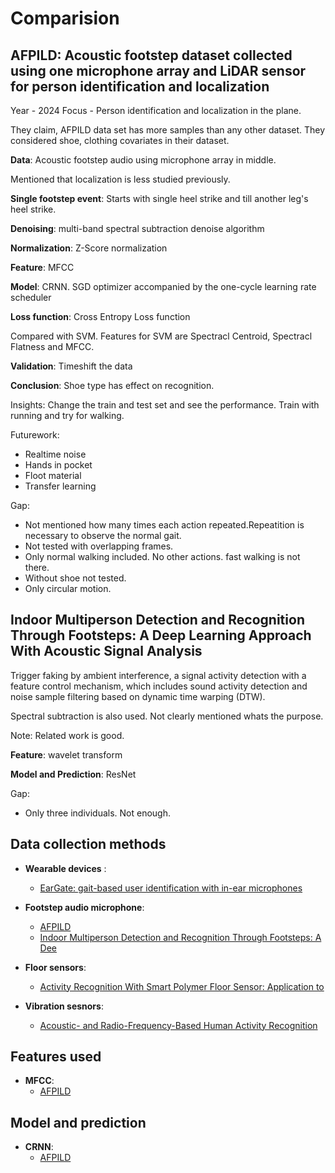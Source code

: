 # Comparision

## AFPILD: Acoustic footstep dataset collected using one microphone array and LiDAR sensor for person identification and localization

Year - 2024
Focus - Person identification and localization in the plane.

They claim, AFPILD data set has more samples than any other dataset. They considered shoe, clothing covariates in their dataset.

**Data**: Acoustic footstep audio using microphone array in middle. 

Mentioned that localization is less studied previously.

**Single footstep event**: Starts with single heel strike and till another leg's heel strike.

**Denoising**: multi-band spectral subtraction denoise algorithm

**Normalization**: Z-Score normalization

**Feature**: MFCC

**Model**: CRNN. SGD optimizer accompanied by the one-cycle learning rate scheduler

**Loss function**: Cross Entropy Loss function

Compared with SVM. Features for SVM are Spectracl Centroid, Spectracl Flatness and MFCC.

**Validation**: Timeshift the data

**Conclusion**: Shoe type has effect on recognition.


Insights: Change the train and test set and see the performance. Train with running and try for walking.

Futurework:
- Realtime noise
- Hands in pocket
- Floot material
- Transfer learning


Gap:
- Not mentioned how many times each action repeated.Repeatition is necessary to observe the normal gait.
- Not tested with overlapping frames.
- Only normal walking included. No other actions. fast walking is not there.
- Without shoe not tested.
- Only circular motion.




## Indoor Multiperson Detection and Recognition Through Footsteps: A Deep Learning Approach With Acoustic Signal Analysis

Trigger faking by ambient interference, a signal activity detection with a feature control
mechanism, which includes sound activity detection and noise sample filtering based on dynamic time warping (DTW).

Spectral subtraction is also used. Not clearly mentioned whats the purpose.

Note: Related work is good.

**Feature**: wavelet transform

**Model and Prediction**: ResNet

Gap:
- Only three individuals. Not enough.




## Data collection methods
- **Wearable devices** : 
    - [EarGate: gait-based user identification with in-ear microphones](https://dl.acm.org/doi/10.1145/3447993.3483240)
- **Footstep audio microphone**:
    - [AFPILD](https://pdf.sciencedirectassets.com/272144/1-s2.0-S1566253523X00128/1-s2.0-S1566253523004979/main.pdf?X-Amz-Security-Token=IQoJb3JpZ2luX2VjEFwaCXVzLWVhc3QtMSJGMEQCIH7xXskLbwcmYDtTwHq7PnorO2OWWciS3w9phLq0y06YAiAQj%2BUXzDKGk3BhFae%2Fv%2B2DqP%2Fzrl9CNfZalVL%2BPFC19CqzBQgVEAUaDDA1OTAwMzU0Njg2NSIMp4iJUfNpwoNMgIY3KpAFQ%2BOKKgl7TOQ%2BVwmHJ12zPNCDfKCsTcTUwqxp0FGtUtyuNu3CQX6Smsluf2tSumWb3K8traeg5%2BEDbPPhCqiENEU0YhENclDCOAxjmYmM8YqGNi9XlYo0t5Yl4dLLayyGQp1ExwO%2F22%2FP1IBa9Hga3TS%2Br1p1nCNei5MAmDmasfH0wriHLRE7zK0cyXzgyDYCq4DWmHIzTkw4pXdiF7d1xRf7Gz%2BzOJCpkG2rnHnFw7jfvMw79ZUaqFAb2caY1kImz2o7hVDnp7VOvNAjRvK9WTrviEtZrDDcnjboLlFllTvQlFDnjPjuZJGqvWcDR%2BMO41JEatJLG6ouNONS8aWHpJkmib%2FmJB5KZZcmzrT3Zm1HOtUAzL2Dg1j0t1wojikS5e0tJtHUhLLJ%2BhQqAh7jbwaCds0MfE2Yq%2BCayS8wLry8d6IgoOxk2kwPhxA1n6LR8qMM8nmJszC1wspZgUSoSBsfvUr8RQvV%2BZK3gVU0a6effGmA814by7zECfgqzaVWPEzbJDNrJPzYRPvzCrPiHZVmpFri%2BI7NRc2tFALHegaPNkWuINgR2fRAxNGTKSwiSAsPJNcCRmgfijsirj%2FI3EN4n1n%2F2VnggWT5E4Qkbqj%2BF6gbXTGUsZu9pA8EjSTeZ0lJtIv5BzNCQspRp96VJTV3GSPnxJ06npAkX%2FDztbjkz%2FR9neBEowg%2BGivQh%2BdcQXxNzHgeB41o%2FNN0uPssNkepA4b6H4euxqUyyxj5yDZZ7KvifvFEoBDN3W1XNR6VTA6y6MekXF%2F7uUkGtOAY7YVI7IQZ5p0u%2BIcwkOXov66ARYHCiwVbcNIjgzb9QGo0RsS1bertJOjgT3zhrcKrHr4ZDz6GfxUwkfrOLHjYCMMwkLr6swY6sgEC0hwzGUAzdhL2Q4j6D6BtSA7JC%2FABH0%2B14n0ADG%2FutB6PefnwmFcJuhCcQyoM8j77sluMjYyPfPHPeA4k3t3hwv3l1ijhM%2FobySwz2zyU%2FUu%2F3U3xydE%2BcsBC%2BIr1bgY5BNgv7t7mgCsDDeGez2snPi%2B1dMIs0Pxv8nneFdVCRHhb6fTJdonuBhGcrstV5ebRO0jjmZTwgaShC6e9TMAnbWWAjsjp3vW%2BeW051sLSqHQy&X-Amz-Algorithm=AWS4-HMAC-SHA256&X-Amz-Date=20240628T114241Z&X-Amz-SignedHeaders=host&X-Amz-Expires=300&X-Amz-Credential=ASIAQ3PHCVTY7PLZ6PRP%2F20240628%2Fus-east-1%2Fs3%2Faws4_request&X-Amz-Signature=c0c043bfba4039e467d9d4564c9778cf1df5e0579af2be001fbb4e39b028fd75&hash=1c08d8a55e7575db5c69db6855bf04c7b4b351ad9b02d1b1e1ba91a4b624e250&host=68042c943591013ac2b2430a89b270f6af2c76d8dfd086a07176afe7c76c2c61&pii=S1566253523004979&tid=spdf-b770db24-fce4-4db1-9e8e-3b750e7c2446&sid=1228257f4d193141946942135db589c095a8gxrqb&type=client&tsoh=d3d3LnNjaWVuY2VkaXJlY3QuY29t&ua=020157560602580e5053&rr=89ad6a322bb95d74&cc=de)
    - [Indoor Multiperson Detection and Recognition Through Footsteps: A Dee](https://ieeexplore.ieee.org/stamp/stamp.jsp?tp=&arnumber=10522611&tag=1)
- **Floor sensors**:
    - [Activity Recognition With Smart Polymer Floor Sensor: Application to ](https://ieeexplore.ieee.org/stamp/stamp.jsp?tp=&arnumber=7452556)

- **Vibration sesnors**:
    - [Acoustic- and Radio-Frequency-Based Human Activity Recognition](https://www.mdpi.com/1424-8220/22/9/3125)


## Features used
- **MFCC**:
    - [AFPILD](https://pdf.sciencedirectassets.com/272144/1-s2.0-S1566253523X00128/1-s2.0-S1566253523004979/main.pdf?X-Amz-Security-Token=IQoJb3JpZ2luX2VjEFwaCXVzLWVhc3QtMSJGMEQCIH7xXskLbwcmYDtTwHq7PnorO2OWWciS3w9phLq0y06YAiAQj%2BUXzDKGk3BhFae%2Fv%2B2DqP%2Fzrl9CNfZalVL%2BPFC19CqzBQgVEAUaDDA1OTAwMzU0Njg2NSIMp4iJUfNpwoNMgIY3KpAFQ%2BOKKgl7TOQ%2BVwmHJ12zPNCDfKCsTcTUwqxp0FGtUtyuNu3CQX6Smsluf2tSumWb3K8traeg5%2BEDbPPhCqiENEU0YhENclDCOAxjmYmM8YqGNi9XlYo0t5Yl4dLLayyGQp1ExwO%2F22%2FP1IBa9Hga3TS%2Br1p1nCNei5MAmDmasfH0wriHLRE7zK0cyXzgyDYCq4DWmHIzTkw4pXdiF7d1xRf7Gz%2BzOJCpkG2rnHnFw7jfvMw79ZUaqFAb2caY1kImz2o7hVDnp7VOvNAjRvK9WTrviEtZrDDcnjboLlFllTvQlFDnjPjuZJGqvWcDR%2BMO41JEatJLG6ouNONS8aWHpJkmib%2FmJB5KZZcmzrT3Zm1HOtUAzL2Dg1j0t1wojikS5e0tJtHUhLLJ%2BhQqAh7jbwaCds0MfE2Yq%2BCayS8wLry8d6IgoOxk2kwPhxA1n6LR8qMM8nmJszC1wspZgUSoSBsfvUr8RQvV%2BZK3gVU0a6effGmA814by7zECfgqzaVWPEzbJDNrJPzYRPvzCrPiHZVmpFri%2BI7NRc2tFALHegaPNkWuINgR2fRAxNGTKSwiSAsPJNcCRmgfijsirj%2FI3EN4n1n%2F2VnggWT5E4Qkbqj%2BF6gbXTGUsZu9pA8EjSTeZ0lJtIv5BzNCQspRp96VJTV3GSPnxJ06npAkX%2FDztbjkz%2FR9neBEowg%2BGivQh%2BdcQXxNzHgeB41o%2FNN0uPssNkepA4b6H4euxqUyyxj5yDZZ7KvifvFEoBDN3W1XNR6VTA6y6MekXF%2F7uUkGtOAY7YVI7IQZ5p0u%2BIcwkOXov66ARYHCiwVbcNIjgzb9QGo0RsS1bertJOjgT3zhrcKrHr4ZDz6GfxUwkfrOLHjYCMMwkLr6swY6sgEC0hwzGUAzdhL2Q4j6D6BtSA7JC%2FABH0%2B14n0ADG%2FutB6PefnwmFcJuhCcQyoM8j77sluMjYyPfPHPeA4k3t3hwv3l1ijhM%2FobySwz2zyU%2FUu%2F3U3xydE%2BcsBC%2BIr1bgY5BNgv7t7mgCsDDeGez2snPi%2B1dMIs0Pxv8nneFdVCRHhb6fTJdonuBhGcrstV5ebRO0jjmZTwgaShC6e9TMAnbWWAjsjp3vW%2BeW051sLSqHQy&X-Amz-Algorithm=AWS4-HMAC-SHA256&X-Amz-Date=20240628T114241Z&X-Amz-SignedHeaders=host&X-Amz-Expires=300&X-Amz-Credential=ASIAQ3PHCVTY7PLZ6PRP%2F20240628%2Fus-east-1%2Fs3%2Faws4_request&X-Amz-Signature=c0c043bfba4039e467d9d4564c9778cf1df5e0579af2be001fbb4e39b028fd75&hash=1c08d8a55e7575db5c69db6855bf04c7b4b351ad9b02d1b1e1ba91a4b624e250&host=68042c943591013ac2b2430a89b270f6af2c76d8dfd086a07176afe7c76c2c61&pii=S1566253523004979&tid=spdf-b770db24-fce4-4db1-9e8e-3b750e7c2446&sid=1228257f4d193141946942135db589c095a8gxrqb&type=client&tsoh=d3d3LnNjaWVuY2VkaXJlY3QuY29t&ua=020157560602580e5053&rr=89ad6a322bb95d74&cc=de)


## Model and prediction
- **CRNN**:
    - [AFPILD](https://pdf.sciencedirectassets.com/272144/1-s2.0-S1566253523X00128/1-s2.0-S1566253523004979/main.pdf?X-Amz-Security-Token=IQoJb3JpZ2luX2VjEFwaCXVzLWVhc3QtMSJGMEQCIH7xXskLbwcmYDtTwHq7PnorO2OWWciS3w9phLq0y06YAiAQj%2BUXzDKGk3BhFae%2Fv%2B2DqP%2Fzrl9CNfZalVL%2BPFC19CqzBQgVEAUaDDA1OTAwMzU0Njg2NSIMp4iJUfNpwoNMgIY3KpAFQ%2BOKKgl7TOQ%2BVwmHJ12zPNCDfKCsTcTUwqxp0FGtUtyuNu3CQX6Smsluf2tSumWb3K8traeg5%2BEDbPPhCqiENEU0YhENclDCOAxjmYmM8YqGNi9XlYo0t5Yl4dLLayyGQp1ExwO%2F22%2FP1IBa9Hga3TS%2Br1p1nCNei5MAmDmasfH0wriHLRE7zK0cyXzgyDYCq4DWmHIzTkw4pXdiF7d1xRf7Gz%2BzOJCpkG2rnHnFw7jfvMw79ZUaqFAb2caY1kImz2o7hVDnp7VOvNAjRvK9WTrviEtZrDDcnjboLlFllTvQlFDnjPjuZJGqvWcDR%2BMO41JEatJLG6ouNONS8aWHpJkmib%2FmJB5KZZcmzrT3Zm1HOtUAzL2Dg1j0t1wojikS5e0tJtHUhLLJ%2BhQqAh7jbwaCds0MfE2Yq%2BCayS8wLry8d6IgoOxk2kwPhxA1n6LR8qMM8nmJszC1wspZgUSoSBsfvUr8RQvV%2BZK3gVU0a6effGmA814by7zECfgqzaVWPEzbJDNrJPzYRPvzCrPiHZVmpFri%2BI7NRc2tFALHegaPNkWuINgR2fRAxNGTKSwiSAsPJNcCRmgfijsirj%2FI3EN4n1n%2F2VnggWT5E4Qkbqj%2BF6gbXTGUsZu9pA8EjSTeZ0lJtIv5BzNCQspRp96VJTV3GSPnxJ06npAkX%2FDztbjkz%2FR9neBEowg%2BGivQh%2BdcQXxNzHgeB41o%2FNN0uPssNkepA4b6H4euxqUyyxj5yDZZ7KvifvFEoBDN3W1XNR6VTA6y6MekXF%2F7uUkGtOAY7YVI7IQZ5p0u%2BIcwkOXov66ARYHCiwVbcNIjgzb9QGo0RsS1bertJOjgT3zhrcKrHr4ZDz6GfxUwkfrOLHjYCMMwkLr6swY6sgEC0hwzGUAzdhL2Q4j6D6BtSA7JC%2FABH0%2B14n0ADG%2FutB6PefnwmFcJuhCcQyoM8j77sluMjYyPfPHPeA4k3t3hwv3l1ijhM%2FobySwz2zyU%2FUu%2F3U3xydE%2BcsBC%2BIr1bgY5BNgv7t7mgCsDDeGez2snPi%2B1dMIs0Pxv8nneFdVCRHhb6fTJdonuBhGcrstV5ebRO0jjmZTwgaShC6e9TMAnbWWAjsjp3vW%2BeW051sLSqHQy&X-Amz-Algorithm=AWS4-HMAC-SHA256&X-Amz-Date=20240628T114241Z&X-Amz-SignedHeaders=host&X-Amz-Expires=300&X-Amz-Credential=ASIAQ3PHCVTY7PLZ6PRP%2F20240628%2Fus-east-1%2Fs3%2Faws4_request&X-Amz-Signature=c0c043bfba4039e467d9d4564c9778cf1df5e0579af2be001fbb4e39b028fd75&hash=1c08d8a55e7575db5c69db6855bf04c7b4b351ad9b02d1b1e1ba91a4b624e250&host=68042c943591013ac2b2430a89b270f6af2c76d8dfd086a07176afe7c76c2c61&pii=S1566253523004979&tid=spdf-b770db24-fce4-4db1-9e8e-3b750e7c2446&sid=1228257f4d193141946942135db589c095a8gxrqb&type=client&tsoh=d3d3LnNjaWVuY2VkaXJlY3QuY29t&ua=020157560602580e5053&rr=89ad6a322bb95d74&cc=de)



